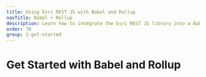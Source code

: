 ```yaml
---
title: Using Esri REST JS with Babel and Rollup
navTitle: Babel + Rollup
description: Learn how to integrate the Esri REST JS library into a Babel and Rollup based workflow.
order: 70
group: 1-get-started
---
```


# Get Started with Babel and Rollup
